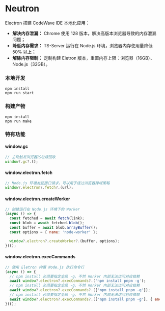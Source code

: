 # Neutron

Electron 搭建 CodeWave IDE 本地化应用：
* **解决内存泄漏：** Chrome 使用 128 版本，解决高版本浏览器导致的内存泄漏问题；
* **降低内存需求：** TS-Server 运行在 Node.js 环境，浏览器内存使用量降低 50% 以上；
* **解除内存限制：** 定制构建 Eletron 版本，重置内存上限：浏览器（16GB）、Node.js（32GB）。

### 本地开发
```
npm install
npm run start
```

### 构建产物
```
npm install
npm run make
```

### 特有功能

#### window.gc
```javascript
// 主动触发浏览器的垃圾回收
window?.gc?.();
```

#### window.electron.fetch
```javascript
// Node.js 环境发起接口请求，可以用于绕过浏览器跨域策略
window?.electron?.fetch?.(url);
```

#### window.electron.createWorker
```javascript
// 创建运行在 Node.js 环境下的 Worker
(async () => {
  const fetched = await fetch(link);
  const blob = await fetched.blob();
  const buffer = await blob.arrayBuffer();
  const options = { name: 'node-worker' };

  window?.electron?.createWorker?.(buffer, options);
})();
```

#### window.electron.execCommands
```javascript
// 使用 Eletron 内置 Node.js 执行命令行
(async () => {
  // npm install 必须要指定全局 -g，不然 Worker 内部无法访问对应依赖
  await window?.electron?.execCommands?.('npm install pnpm -g');
  // npm install 必须要指定全局 -g，不然 Worker 内部无法访问对应依赖
  await window?.electron?.execCommands?.(['npm install pnpm -g']);
  // npm install 必须要指定全局 -g，不然 Worker 内部无法访问对应依赖
  await window?.electron?.execCommands?.(['npm install pnpm -g'], { encoding: 'utf8' });
})();
```

